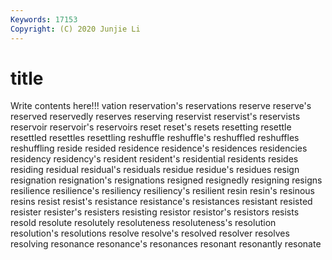 ```yaml
---
Keywords: 17153
Copyright: (C) 2020 Junjie Li
---
```


# title

Write contents here!!!
vation 
reservation's 
reservations 
reserve 
reserve's 
reserved
reservedly 
reserves 
reserving 
reservist 
reservist's 
reservists 
reservoir 
reservoir's 
reservoirs 
reset
reset's 
resets 
resetting 
resettle 
resettled 
resettles 
resettling 
reshuffle 
reshuffle's 
reshuffled
reshuffles 
reshuffling 
reside 
resided 
residence 
residence's 
residences 
residencies 
residency 
residency's
resident 
resident's 
residential 
residents 
resides 
residing 
residual 
residual's 
residuals 
residue
residue's 
residues 
resign 
resignation 
resignation's 
resignations 
resigned 
resignedly 
resigning 
resigns
resilience 
resilience's 
resiliency 
resiliency's 
resilient 
resin 
resin's 
resinous 
resins 
resist
resist's 
resistance 
resistance's 
resistances 
resistant 
resisted 
resister 
resister's 
resisters 
resisting
resistor 
resistor's 
resistors 
resists 
resold 
resolute 
resolutely 
resoluteness 
resoluteness's 
resolution
resolution's 
resolutions 
resolve 
resolve's 
resolved 
resolver 
resolves 
resolving 
resonance 
resonance's
resonances 
resonant 
resonantly 
resonate 
